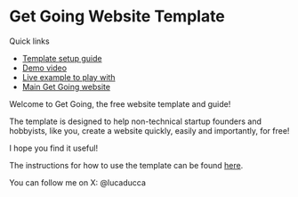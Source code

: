 # Get Going Website Template
Quick links
- [Template setup guide](https://getgoingtemplate.com/instructions/instructions.html)
- [Demo video](https://www.youtube.com/watch?v=3cnazoqF0mQ)
- [Live example to play with](https://getgoingtemplate.com/live-example/index.html)
- [Main Get Going website](https://getgoingtemplate.com/)

Welcome to Get Going, the free website template and guide!

The template is designed to help non-technical startup founders and hobbyists, like you, create a website quickly, easily and importantly, for free!

I hope you find it useful!

The instructions for how to use the template can be found [here](https://getgoingtemplate.com/instructions/instructions.html).

You can follow me on X: @lucaducca